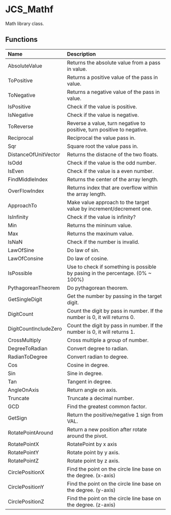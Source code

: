 # JCS_Mathf

Math library class.

## Functions

| Name                  | Description                                                                    |
|:----------------------|:-------------------------------------------------------------------------------|
| AbsoluteValue         | Returns the absolute value from a pass in value.                               |
| ToPositive            | Returns a positive value of the pass in value.                                 |
| ToNegative            | Returns a negative value of the pass in value.                                 |
| IsPositive            | Check if the value is positive.                                                |
| IsNegative            | Check if the value is negative.                                                |
| ToReverse             | Reverse a value, turn negative to positive, turn positive to negative.         |
| Reciprocal            | Reciprocal the value pass in.                                                  |
| Sqr                   | Square root the value pass in.                                                 |
| DistanceOfUnitVector  | Returns the distacne of the two floats.                                        |
| IsOdd                 | Check if the value is the odd number.                                          |
| IsEven                | Check if the value is a even number.                                           |
| FindMiddleIndex       | Returns the center of the array length.                                        |
| OverFlowIndex         | Returns index that are overflow within the array length.                       |
| ApproachTo            | Make value approach to the target value by increment/decrement one.            |
| IsInfinity            | Check if the value is infinity?                                                |
| Min                   | Returns the mininum value.                                                     |
| Max                   | Returns the maxinum value.                                                     |
| IsNaN                 | Check if the number is invalid.                                                |
| LawOfSine             | Do law of sin.                                                                 |
| LawOfConsine          | Do law of cosine.                                                              |
| IsPossible            | Use to check if something is possible by pasing in the percentage. (0% ~ 100%) |
| PythagoreanTheorem    | Do pythagorean theorem.                                                        |
| GetSingleDigit        | Get the number by passing in the target digit.                                 |
| DigitCount            | Count the digit by pass in number. If the number is 0, it will returns 0.      |
| DigitCountIncludeZero | Count the digit by pass in number. If the number is 0, it will returns 1.      |
| CrossMultiply         | Cross multiple a group of number.                                              |
| DegreeToRadian        | Convert degree to radian.                                                      |
| RadianToDegree        | Convert radian to degree.                                                      |
| Cos                   | Cosine in degree.                                                              |
| Sin                   | Sine in degree.                                                                |
| Tan                   | Tangent in degree.                                                             |
| AngleOnAxis           | Return angle on axis.                                                          |
| Truncate              | Truncate a decimal number.                                                     |
| GCD                   | Find the greatest common factor.                                               |
| GetSign               | Return the positive/negative 1 sign from VAL.                                  |
| RotatePointAround     | Return a new position after rotate around the pivot.                           |
| RotatePointX          | RotatePoint by x axis                                                          |
| RotatePointY          | Rotate point by y axis.                                                        |
| RotatePointZ          | Rotate point by z axis.                                                        |
| CirclePositionX       | Find the point on the circle line base on the degree. (x-axis)                 |
| CirclePositionY       | Find the point on the circle line base on the degree. (y-axis)                 |
| CirclePositionZ       | Find the point on the circle line base on the degree. (z-axis)                 |
